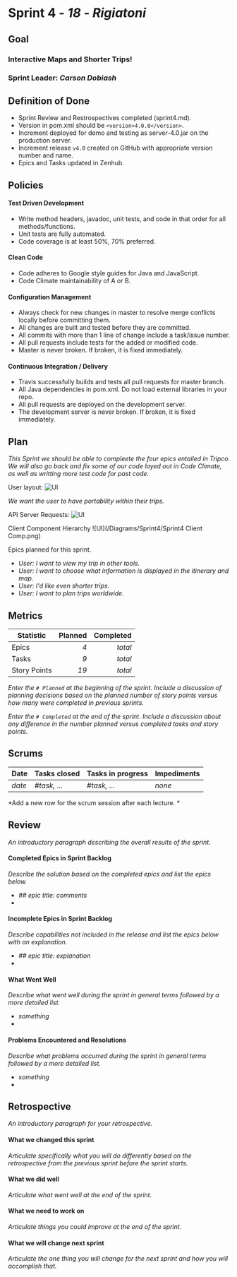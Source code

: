 # Sprint 4 - *18* - *Rigiatoni*

## Goal

### Interactive Maps and Shorter Trips!
### Sprint Leader: *Carson Dobiash*

## Definition of Done

* Sprint Review and Restrospectives completed (sprint4.md).
* Version in pom.xml should be `<version>4.0.0</version>`.
* Increment deployed for demo and testing as server-4.0.jar on the production server.
* Increment release `v4.0` created on GitHub with appropriate version number and name.
* Epics and Tasks updated in Zenhub.


## Policies

#### Test Driven Development
* Write method headers, javadoc, unit tests, and code in that order for all methods/functions.
* Unit tests are fully automated.
* Code coverage is at least 50%, 70% preferred.
#### Clean Code
* Code adheres to Google style guides for Java and JavaScript.
* Code Climate maintainability of A or B.
#### Configuration Management
* Always check for new changes in master to resolve merge conflicts locally before committing them.
* All changes are built and tested before they are committed.
* All commits with more than 1 line of change include a task/issue number.
* All pull requests include tests for the added or modified code.
* Master is never broken.  If broken, it is fixed immediately.
#### Continuous Integration / Delivery
* Travis successfully builds and tests all pull requests for master branch.
* All Java dependencies in pom.xml.  Do not load external libraries in your repo. 
* All pull requests are deployed on the development server.
* The development server is never broken.  If broken, it is fixed immediately.


## Plan
*This Sprint we should be able to compleete the four epics entailed in Tripco. We will also go back and fix some of our code layed out in Code Climate, as well as writting more test code for past code.*

User layout:
![UI](/images/unnamed.jpg)

*We want the user to have portability within their trips.*

API Server Requests:
![UI](/Diagrams/Sprint4/ServerClassDiagram.jpg)

Client Component Hierarchy
![UI](/Diagrams/Sprint4/Sprint4 Client Comp.png)


Epics planned for this sprint.

* *User: I want to view my trip in other tools.*
* *User: I want to choose what information is displayed in the itinerary and map.*
* *User: I'd like even shorter trips.*
* *User: I want to plan trips worldwide.*


## Metrics

| Statistic | Planned | Completed |
| --- | ---: | ---: |
| Epics | *4* | *total* |
| Tasks |  *9*   | *total* | 
| Story Points |  *19*  | *total* | 

*Enter the `# Planned` at the beginning of the sprint.  Include a discussion of planning decisions based on the planned number of story points versus how many were completed in previous sprints.*

*Enter the `# Completed` at the end of the sprint.  Include a discussion about any difference in the number planned versus completed tasks and story points.*


## Scrums

| Date | Tasks closed  | Tasks in progress | Impediments |
| :--- | :--- | :--- | :--- |
| *date* | *#task, ...* | *#task, ...* | *none* | 

*Add a new row for the scrum session after each lecture. *

## Review

*An introductory paragraph describing the overall results of the sprint.*

#### Completed Epics in Sprint Backlog 

*Describe the solution based on the completed epics and list the epics below.*

* *## epic title: comments*
* 

#### Incomplete Epics in Sprint Backlog 

*Describe capabilities not included in the release and list the epics below with an explanation.*

* *## epic title: explanation*
*

#### What Went Well

*Describe what went well during the sprint in general terms followed by a more detailed list.*

* *something*
*

#### Problems Encountered and Resolutions

*Describe what problems occurred during the sprint in general terms followed by a more detailed list.*

* *something*
*

## Retrospective

*An introductory paragraph for your retrospective.*

#### What we changed this sprint

*Articulate specifically what you will do differently based on the retrospective from the previous sprint before the sprint starts.*

#### What we did well

*Articulate what went well at the end of the sprint.*

#### What we need to work on

*Articulate things you could improve at the end of the sprint.*

#### What we will change next sprint 

*Articulate the one thing you will change for the next sprint and how you will accomplish that.*

